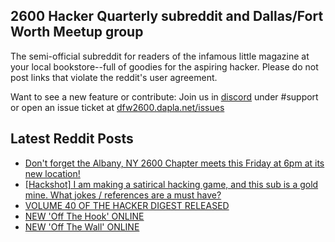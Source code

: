 ## 2600 Hacker Quarterly subreddit and Dallas/Fort Worth Meetup group
The semi-official subreddit for readers of the infamous little magazine at your local bookstore--full of goodies for the aspiring hacker. Please do not post links that violate the reddit's user agreement.

Want to see a new feature or contribute: 
Join us in [discord](https://dfw2600.dapla.net/chat) under #support or open an issue ticket at [dfw2600.dapla.net/issues](https://dfw2600.dapla.net/issues)

## Latest Reddit Posts
<!-- BLOG-POST-LIST:START -->
- [Don't forget the Albany, NY 2600 Chapter meets this Friday at 6pm at its new location!](https://www.reddit.com/r/2600/comments/1d87qmy/dont_forget_the_albany_ny_2600_chapter_meets_this/)
- [[Hackshot] I am making a satirical hacking game, and this sub is a gold mine. What jokes / references are a must have?](https://www.reddit.com/r/2600/comments/1d74gzr/hackshot_i_am_making_a_satirical_hacking_game_and/)
- [VOLUME 40 OF THE HACKER DIGEST RELEASED](https://2600.com/content/volume-40-hacker-digest-released)
- [NEW 'Off The Hook' ONLINE](https://2600.com/hook/29-05-2024)
- [NEW 'Off The Wall' ONLINE](https://2600.com/wall/28-05-2024)
<!-- BLOG-POST-LIST:END -->
